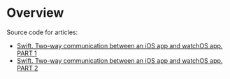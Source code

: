 # Overview

Source code for articles: 
- [Swift. Two-way communication between an iOS app and watchOS app. PART 1](https://libertus.dev/posts/swift/communication-between-an-iOS-and-watchOS/part1)
- [Swift. Two-way communication between an iOS app and watchOS app. PART 2](https://libertus.dev/posts/swift/communication-between-an-iOS-and-watchOS/part2)